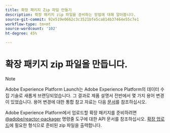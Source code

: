 ```yaml
---
title: 확장 패키지 Zip 파일 만들기
description: 확장 패키지 zip 파일을 준비하는 방법에 대해 알아봅니다.
source-git-commit: 92e519e0662c3c3521bfe5ca814b37464e55c7e1
workflow-type: tm+mt
source-wordcount: '102'
ht-degree: 45%

---
```


# 확장 패키지 zip 파일을 만듭니다.

>[!NOTE]
>
>Adobe Experience Platform Launch는 Adobe Experience Platform의 데이터 수집 기술로 새롭게 브랜딩되었습니다. 그 결과로 제품 설명서 전반에서 몇 가지 용어 변경이 있었습니다. 용어 변경에 대한 통합 참고 자료는 다음 [문서](../../term-updates.md)를 참조하십시오.

Adobe Experience Platform에서 업로드할 확장 패키지를 준비하려면 [@adobe/reactor-packager](https://www.npmjs.com/package/@adobe/reactor-packager) 명령줄 도구에 대한 API 문서를 참조하십시오. [확장 업로드](./upload-and-test.md)에 필요한 형식으로 준비된 zip 파일을 출력합니다.
